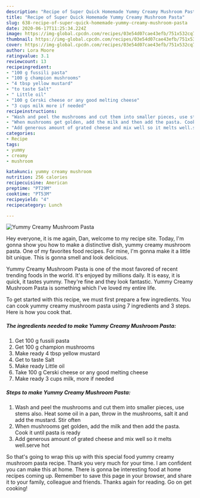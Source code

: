```yaml
---
description: "Recipe of Super Quick Homemade Yummy Creamy Mushroom Pasta"
title: "Recipe of Super Quick Homemade Yummy Creamy Mushroom Pasta"
slug: 638-recipe-of-super-quick-homemade-yummy-creamy-mushroom-pasta
date: 2020-06-17T11:25:34.224Z
image: https://img-global.cpcdn.com/recipes/03e54d07cae43efb/751x532cq70/yummy-creamy-mushroom-pasta-recipe-main-photo.jpg
thumbnail: https://img-global.cpcdn.com/recipes/03e54d07cae43efb/751x532cq70/yummy-creamy-mushroom-pasta-recipe-main-photo.jpg
cover: https://img-global.cpcdn.com/recipes/03e54d07cae43efb/751x532cq70/yummy-creamy-mushroom-pasta-recipe-main-photo.jpg
author: Lora Moore
ratingvalue: 3.1
reviewcount: 13
recipeingredient:
- "100 g fussili pasta"
- "100 g champion mushrooms"
- "4 tbsp yellow mustard"
- "to taste Salt"
- " Little oil"
- "100 g Cerski cheese or any good melting cheese"
- "3 cups milk more if needed"
recipeinstructions:
- "Wash and peel the mushrooms and cut them into smaller pieces, use stems also. Heat some oil in a pan, throw in the mushrooms, salt it and add the mustard. Stir often"
- "When mushrooms get golden, add the milk and then add the pasta. Cook it until pasta is ready"
- "Add generous amount of grated cheese and mix well so it melts well.serve hot"
categories:
- Recipe
tags:
- yummy
- creamy
- mushroom

katakunci: yummy creamy mushroom 
nutrition: 256 calories
recipecuisine: American
preptime: "PT29M"
cooktime: "PT53M"
recipeyield: "4"
recipecategory: Lunch

---
```



![Yummy Creamy Mushroom Pasta](https://img-global.cpcdn.com/recipes/03e54d07cae43efb/751x532cq70/yummy-creamy-mushroom-pasta-recipe-main-photo.jpg)

Hey everyone, it is me again, Dan, welcome to my recipe site. Today, I'm gonna show you how to make a distinctive dish, yummy creamy mushroom pasta. One of my favorites food recipes. For mine, I'm gonna make it a little bit unique. This is gonna smell and look delicious.

Yummy Creamy Mushroom Pasta is one of the most favored of recent trending foods in the world. It's enjoyed by millions daily. It is easy, it is quick, it tastes yummy. They're fine and they look fantastic. Yummy Creamy Mushroom Pasta is something which I've loved my entire life.




To get started with this recipe, we must first prepare a few ingredients. You can cook yummy creamy mushroom pasta using 7 ingredients and 3 steps. Here is how you cook that.

<!--inarticleads1-->

##### The ingredients needed to make Yummy Creamy Mushroom Pasta:

1. Get 100 g fussili pasta
1. Get 100 g champion mushrooms
1. Make ready 4 tbsp yellow mustard
1. Get to taste Salt
1. Make ready  Little oil
1. Take 100 g Cerski cheese or any good melting cheese
1. Make ready 3 cups milk, more if needed




<!--inarticleads2-->

##### Steps to make Yummy Creamy Mushroom Pasta:

1. Wash and peel the mushrooms and cut them into smaller pieces, use stems also. Heat some oil in a pan, throw in the mushrooms, salt it and add the mustard. Stir often
1. When mushrooms get golden, add the milk and then add the pasta. Cook it until pasta is ready
1. Add generous amount of grated cheese and mix well so it melts well.serve hot




So that's going to wrap this up with this special food yummy creamy mushroom pasta recipe. Thank you very much for your time. I am confident you can make this at home. There is gonna be interesting food at home recipes coming up. Remember to save this page in your browser, and share it to your family, colleague and friends. Thanks again for reading. Go on get cooking!
